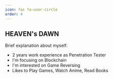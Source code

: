 ```yaml
---
icon: fas fa-user-circle
order: 4
---
```


## HEAVEN's DAWN
Brief explanation about myself:
* 2 years work experience as Penetration Tester
* I'm focusing on Blockchain
* I'm interested on Game Reversing
* Likes to Play Games, Watch Anime, Read Books
